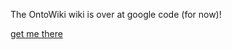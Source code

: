 The OntoWiki wiki is over at google code (for now)!

[get me there](http://code.google.com/p/ontowiki/wiki/Welcome?tm=6)